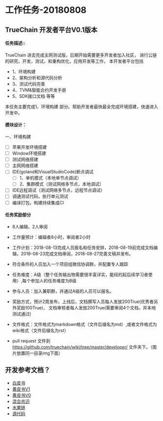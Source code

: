 工作任务-20180808
==========================================

## TrueChain 开发者平台V0.1版本

#### 任务描述::
TrueChain 进去完成主网测试版，后期开始需要更多开发者加入社区，
进行公链的研究，开发，测试，和重构优化，应用开发等工作，
本开发者平台包括
* 1、环境构建
* 2、架构分析和源代码分析
* 3、测试代码完善
* 4、TVM&智能合约开发手册 
* 5、SDK接口文档 等等

本任务主要完成1、环境构建 部分。帮助开发者最快最全完成环境搭建，快速进入开发中。


#### 模块设计：
一、环境构建
- [ ] 苹果开发环境搭建
- [ ] Window环境搭建
- [ ] 测试网络搭建
- [ ] 主网网络搭建
- [ ] IDE(goland和VisualStudioCode)断点调试
   - [ ] 1、单机模式（本地单节点调试）
   - [ ] 2、集群模式（测试网络多节点，本地调试）
- [ ] IDE远程调试（测试网络多节点，远程节点调试）
- [ ] 调通测试代码，执行单元测试
- [ ] 编译打包，构建持续集成CI

#### 任务奖励部分

* 8人编辑，2人审阅
* 工作量预计：编辑者8小时，审阅者2小时 
* 工作计划：2018-08-13完成人员报名和任务安排，2018-08-19前完成文档编辑，2018-08-23完成文档审阅，2018-08-27完善文稿并发布。
* 符合条件的人员加入一个项目组微信协调群，并配置专人跟踪
* 任务难度：A级（整个任务输出物需要很丰富详实，能经的起后续学习者使用）,每个参加人的任务难度为B级 
* 参与人员：加入兼职群，并通过A级的人员可以报名。
* 奖励方式，预计2周发布，上线后，文档撰写人员每人发放200True(优秀者另外奖励100True)， 文档审核者每人发放200True(需要审阅4个文档，并本地测试通过)
 

* 文件格式：文件格式为markdown格式（文件后缀名为md）,或者文件格式为wiki格式（文件后缀名为rst）
* pull request 文件到 https://github.com/truechain/wiki/tree/master/developer/ 文件夹下。（图片放置同一目录img下面）


## 开发参考文档？

* [白皮书](https://github.com/truechain/wiki/blob/master/whitepaper/Truechain.pdf) 
* [黄皮书V1](https://github.com/truechain/wiki/blob/master/docs-cn/yellowpaperV1.md)
* [黄皮书V0](https://github.com/truechain/wiki/blob/master/docs-cn/yellowpaper.md)
* [混合共识](https://github.com/truechain/wiki/blob/master/paper/Hybrid_Consensus_Effcient_Consensus_in_the_Permissionless_Model.md)
* [水果链](https://github.com/truechain/wiki/blob/master/paper/FruitChains_A_Fair_Blockchain.md)
* [源代码](https://github.com/truechain/truechain-engineering-code.git)
